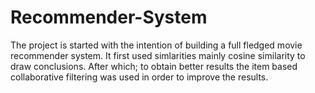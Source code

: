 # Recommender-System
The project is started with the intention of building a full fledged movie recommender system. It first used simlarities mainly cosine similarity to draw conclusions. After which; to obtain better results the item based collaborative filtering was used in order to improve the results.
